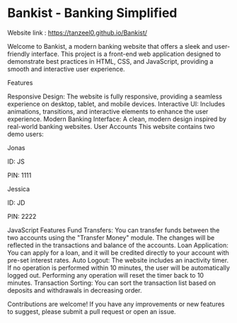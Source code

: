 # Bankist - Banking Simplified

Website link : https://tanzeel0.github.io/Bankist/

Welcome to Bankist, a modern banking website that offers a sleek and user-friendly interface. This project is a front-end web application designed to demonstrate best practices in HTML, CSS, and JavaScript, providing a smooth and interactive user experience.

Features

Responsive Design: The website is fully responsive, providing a seamless experience on desktop, tablet, and mobile devices.
Interactive UI: Includes animations, transitions, and interactive elements to enhance the user experience.
Modern Banking Interface: A clean, modern design inspired by real-world banking websites.
User Accounts
This website contains two demo users:

Jonas

ID: JS

PIN: 1111

Jessica

ID: JD

PIN: 2222


JavaScript Features
Fund Transfers: You can transfer funds between the two accounts using the "Transfer Money" module. The changes will be reflected in the transactions and balance of the accounts.
Loan Application: You can apply for a loan, and it will be credited directly to your account with pre-set interest rates.
Auto Logout: The website includes an inactivity timer. If no operation is performed within 10 minutes, the user will be automatically logged out. Performing any operation will reset the timer back to 10 minutes.
Transaction Sorting: You can sort the transaction list based on deposits and withdrawals in decreasing order.

Contributions are welcome! If you have any improvements or new features to suggest, please submit a pull request or open an issue.
